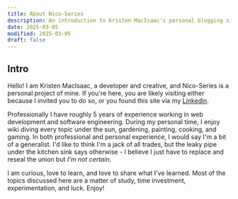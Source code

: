 ```yaml
---
title: About Nico-Series
description: An introduction to Kristen MacIsaac's personal blogging site, Nico-Series.
date: 2025-03-05
modified: 2025-03-05
draft: false
---
```


## Intro
Hello! I am Kristen MacIsaac, a developer and creative, and Nico-Series is a personal project of mine. If you're here, you are likely visiting either because I invited you to do so, or you found this site via my [Linkedin](https://www.linkedin.com/in/kristen-macisaac-28949a120/).

Professionally I have roughly 5 years of experience working in web development and software engineering. During my personal time, I enjoy wiki diving every topic under the sun, gardening, painting, cooking, and gaming. In both professional and personal experience, I would say I'm a bit of a generalist. I'd like to think I'm a jack of all trades, but the leaky pipe under the kitchen sink says otherwise - I believe I just have to replace and reseal the union but _I'm not certain_. 

I am curious, love to learn, and love to share what I've learned. Most of the topics discussed here are a matter of study, time investment, experimentation, and luck. Enjoy! 